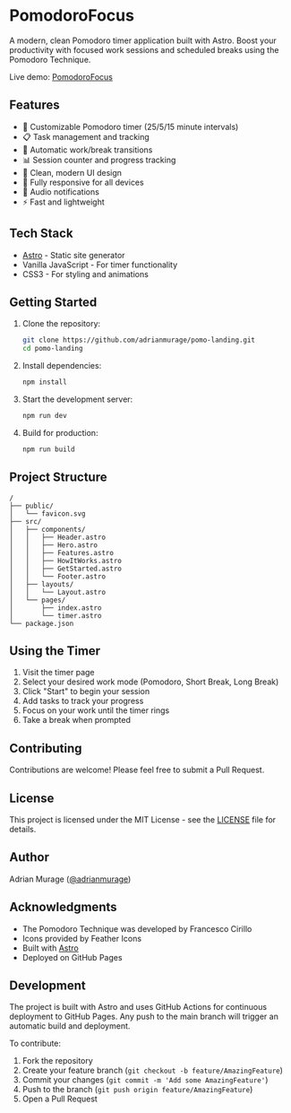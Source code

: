 # PomodoroFocus

A modern, clean Pomodoro timer application built with Astro. Boost your productivity with focused work sessions and scheduled breaks using the Pomodoro Technique.

Live demo: [PomodoroFocus](https://adrianmurage.github.io/pomo-landing/)

## Features

- 🎯 Customizable Pomodoro timer (25/5/15 minute intervals)
- 📋 Task management and tracking
- 🔄 Automatic work/break transitions
- 📊 Session counter and progress tracking
- 🎨 Clean, modern UI design
- 📱 Fully responsive for all devices
- 🔔 Audio notifications
- ⚡ Fast and lightweight

## Tech Stack

- [Astro](https://astro.build) - Static site generator
- Vanilla JavaScript - For timer functionality
- CSS3 - For styling and animations

## Getting Started

1. Clone the repository:
   ```bash
   git clone https://github.com/adrianmurage/pomo-landing.git
   cd pomo-landing
   ```

2. Install dependencies:
   ```bash
   npm install
   ```

3. Start the development server:
   ```bash
   npm run dev
   ```

4. Build for production:
   ```bash
   npm run build
   ```

## Project Structure

```
/
├── public/
│   └── favicon.svg
├── src/
│   ├── components/
│   │   ├── Header.astro
│   │   ├── Hero.astro
│   │   ├── Features.astro
│   │   ├── HowItWorks.astro
│   │   ├── GetStarted.astro
│   │   └── Footer.astro
│   ├── layouts/
│   │   └── Layout.astro
│   └── pages/
│       ├── index.astro
│       └── timer.astro
└── package.json
```

## Using the Timer

1. Visit the timer page
2. Select your desired work mode (Pomodoro, Short Break, Long Break)
3. Click "Start" to begin your session
4. Add tasks to track your progress
5. Focus on your work until the timer rings
6. Take a break when prompted

## Contributing

Contributions are welcome! Please feel free to submit a Pull Request.

## License

This project is licensed under the MIT License - see the [LICENSE](LICENSE) file for details.

## Author

Adrian Murage ([@adrianmurage](https://github.com/adrianmurage))

## Acknowledgments

- The Pomodoro Technique was developed by Francesco Cirillo
- Icons provided by Feather Icons
- Built with [Astro](https://astro.build)
- Deployed on GitHub Pages

## Development

The project is built with Astro and uses GitHub Actions for continuous deployment to GitHub Pages. Any push to the main branch will trigger an automatic build and deployment.

To contribute:
1. Fork the repository
2. Create your feature branch (`git checkout -b feature/AmazingFeature`)
3. Commit your changes (`git commit -m 'Add some AmazingFeature'`)
4. Push to the branch (`git push origin feature/AmazingFeature`)
5. Open a Pull Request